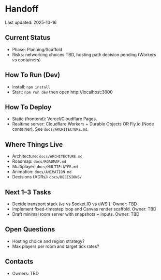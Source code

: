 # Handoff

Last updated: 2025-10-16

## Current Status
- Phase: Planning/Scaffold
- Risks: networking choices TBD, hosting path decision pending (Workers vs containers)

## How To Run (Dev)
- Install: `npm install`
- Start: `npm run dev` then open http://localhost:3000

## How To Deploy
- Static (frontend): Vercel/Cloudflare Pages.
- Realtime server: Cloudflare Workers + Durable Objects OR Fly.io (Node container). See `docs/ARCHITECTURE.md`.

## Where Things Live
- Architecture: `docs/ARCHITECTURE.md`
- Roadmap: `docs/ROADMAP.md`
- Multiplayer: `docs/MULTIPLAYER.md`
- Animation: `docs/ANIMATION.md`
- Decisions (ADRs): `docs/DECISIONS/`

## Next 1–3 Tasks
- Decide transport stack (`ws` vs Socket.IO vs uWS`). Owner: TBD
- Implement fixed-timestep loop and Canvas render scaffold. Owner: TBD
- Draft minimal room server with snapshots + inputs. Owner: TBD

## Open Questions
- Hosting choice and region strategy?
- Max players per room and target tick rates?

## Contacts
- Owners: TBD

